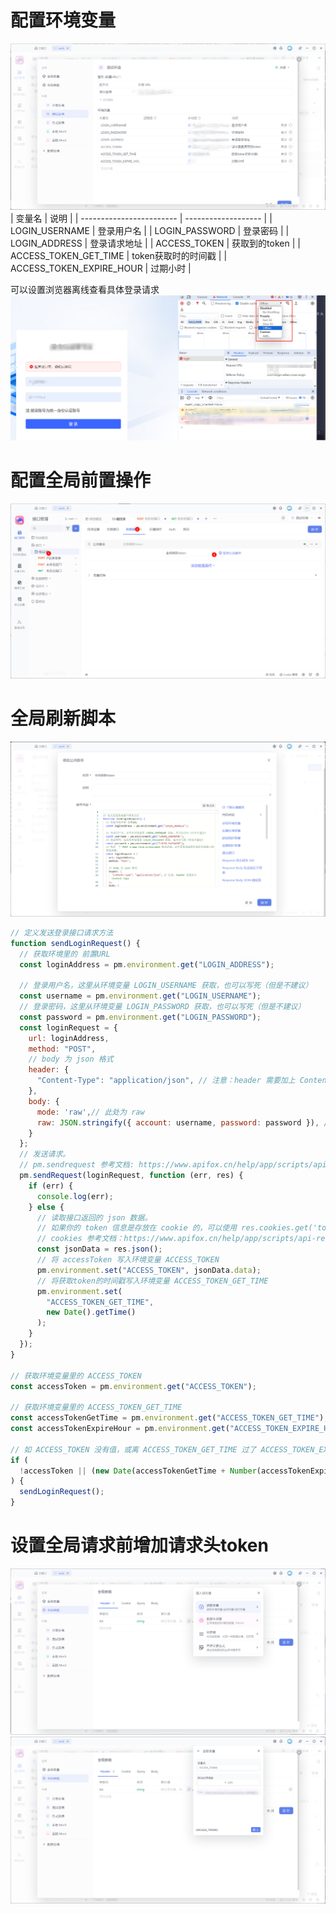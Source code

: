# 配置环境变量
![](img/Apifox自动更新请求token/2024-03-15-18-07-04.png)
| 变量名                   | 说明                |
| ------------------------ | ------------------- |
| LOGIN_USERNAME           | 登录用户名          |
| LOGIN_PASSWORD           | 登录密码            |
| LOGIN_ADDRESS            | 登录请求地址        |
| ACCESS_TOKEN             | 获取到的token       |
| ACCESS_TOKEN_GET_TIME    | token获取时的时间戳 |
| ACCESS_TOKEN_EXPIRE_HOUR | 过期小时            |

可以设置浏览器离线查看具体登录请求
![](img/Apifox自动更新请求token/2024-03-15-09-32-46.png)
# 配置全局前置操作
![](img/Apifox自动更新请求token/2024-03-14-18-31-27.png)
# 全局刷新脚本
![](img/Apifox自动更新请求token/2024-03-14-18-34-23.png)
```js
// 定义发送登录接口请求方法
function sendLoginRequest() {
  // 获取环境里的 前置URL  
  const loginAddress = pm.environment.get("LOGIN_ADDRESS");

  // 登录用户名，这里从环境变量 LOGIN_USERNAME 获取，也可以写死（但是不建议）  
  const username = pm.environment.get("LOGIN_USERNAME");
  // 登录密码，这里从环境变量 LOGIN_PASSWORD 获取，也可以写死（但是不建议）  
  const password = pm.environment.get("LOGIN_PASSWORD");
  const loginRequest = {
    url: loginAddress,
    method: "POST",
    // body 为 json 格式
    header: {
      "Content-Type": "application/json", // 注意：header 需要加上 Content-Type
    },
    body: {
      mode: 'raw',// 此处为 raw
      raw: JSON.stringify({ account: username, password: password }), // 序列化后的 json 字符串
    }
  };
  // 发送请求。  
  // pm.sendrequest 参考文档: https://www.apifox.cn/help/app/scripts/api-references/pm-reference/#pm-sendrequest  
  pm.sendRequest(loginRequest, function (err, res) {
    if (err) {
      console.log(err);
    } else {
      // 读取接口返回的 json 数据。      
      // 如果你的 token 信息是存放在 cookie 的，可以使用 res.cookies.get('token') 方式获取。      
      // cookies 参考文档：https://www.apifox.cn/help/app/scripts/api-references/pm-reference/#pm-cookies      
      const jsonData = res.json();
      // 将 accessToken 写入环境变量 ACCESS_TOKEN      
      pm.environment.set("ACCESS_TOKEN", jsonData.data);
      // 将获取token的时间戳写入环境变量 ACCESS_TOKEN_GET_TIME  
      pm.environment.set(
        "ACCESS_TOKEN_GET_TIME",
        new Date().getTime()
      );
    }
  });
}

// 获取环境变量里的 ACCESS_TOKEN
const accessToken = pm.environment.get("ACCESS_TOKEN");

// 获取环境变量里的 ACCESS_TOKEN_GET_TIME
const accessTokenGetTime = pm.environment.get("ACCESS_TOKEN_GET_TIME");
const accessTokenExpireHour = pm.environment.get("ACCESS_TOKEN_EXPIRE_HOUR");

// 如 ACCESS_TOKEN 没有值，或离 ACCESS_TOKEN_GET_TIME 过了 ACCESS_TOKEN_EXPIRE_HOUR 小时，则执行发送登录接口请求
if (
  !accessToken || (new Date(accessTokenGetTime + Number(accessTokenExpireHour) * 3600000) <= new Date())
) {
  sendLoginRequest();
}
```
# 设置全局请求前增加请求头token
![](img/Apifox自动更新请求token/2024-03-15-09-17-06.png)
![](img/Apifox自动更新请求token/2024-03-15-09-17-40.png)

